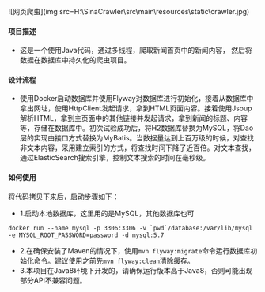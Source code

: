 ![网页爬虫](img src=H:\SinaCrawler\src\main\resources\static\crawler.jpg)

#### 项目描述

* 这是一个使用Java代码，通过多线程，爬取新闻首页中的新闻内容，
 然后将数据在数据库中持久化的爬虫项目。
 
 #### 设计流程
 * 使用Docker启动数据库并使用Flyway对数据库进行初始化，接着从数据库中拿出网址，使用HttpClient发起请求，拿到HTML页面内容。接着使用Jsoup解析HTML，拿到主页面中的其他链接并发起请求，拿到新闻的标题、内容等，存储在数据库中。初次试验成功后，将H2数据库替换为MySQL，将Dao层的实现由接口方式替换为MyBatis。当数据量达到上百万级的时候，对查找非文本内容，采用建立索引的方式，将查找时间下降了近百倍。对文本查找，通过ElasticSearch搜索引擎，控制文本搜索的时间在毫秒级。
 
 #### 如何使用
 将代码拷贝下来后，启动步骤如下：
 * 1.启动本地数据库，这里用的是MySQL，其他数据库也可
 ```
docker run --name mysql -p 3306:3306 -v `pwd`/database:/var/lib/mysql -e MYSQL_ROOT_PASSWORD=password -d mysql:5.7
```
 * 2.在确保安装了Maven的情况下，使用`mvn flyway:migrate`命令运行数据库初始化命令。建议使用之前先`mvn flyway:clean`清除缓存。
 * 3.本项目在Java8环境下开发的，请确保运行版本高于Java8，否则可能出现部分API不兼容问题。
